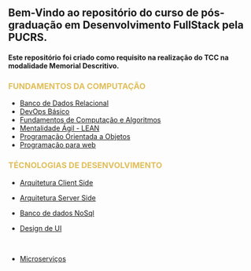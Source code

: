## Bem-Vindo ao repositório do curso de pós-graduação em Desenvolvimento FullStack pela PUCRS.
#### Este repositório foi criado como requisito na realização do TCC na modalidade Memorial Descritivo.

<h3 style="color: #E1BE5A;">FUNDAMENTOS DA COMPUTAÇÃO</h3>

- [Banco de Dados Relacional](01_Fundamentos_da_computação/banco_de_dados_relacional/bd.md)
  <br>
- [DevOps Básico](01_Fundamentos_da_computação/DevOps_basico/devOps_basico.md)
  <br>
- [Fundamentos de Computação e Algoritmos](01_Fundamentos_da_computação/fundamentos_de_computacao_e_algoritmos/Fundamentos.md)
  <br>
- [Mentalidade Ágil - LEAN](01_Fundamentos_da_computação/Mentalidade_agil_LEAN/agiLean.md)
  <br>
- [Programação Orientada a Objetos](01_Fundamentos_da_computação/Orientacao_a_objetos/POO.md)
  <br>
- [Programação para web](01_Fundamentos_da_computação/programacao_para_web/progWeb.md)

<h3 style="color: #E1BE5A;">TÉCNOLOGIAS DE DESENVOLVIMENTO</h3>

- [Arquitetura Client Side](02_Tecnologias_de_desenvolvimento/arquitetura_client_side/arquitetura_client_side.md)
  <br>
- [Arquitetura Server Side](02_Tecnologias_de_desenvolvimento/arquitetura_server_side/server_side.md)
  <br>
- [Banco de dados NoSql ](02_Tecnologias_de_desenvolvimento/bd_NoSql/no_sql.md)
  <br>
- [Design de UI](02_Tecnologias_de_desenvolvimento/Design_de_ui/UiDesign.md)

  <br>
- [Microserviços](02_Tecnologias_de_desenvolvimento/microservicos/microservicos.md)

